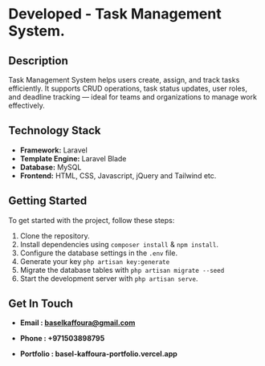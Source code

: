 # Developed  -  Task Management System.


## Description

Task Management System helps users create, assign, and track tasks efficiently. It supports CRUD operations, task status updates, user roles, and deadline tracking — ideal for teams and organizations to manage work effectively.



## Technology Stack

-   **Framework:** Laravel
-   **Template Engine:** Laravel Blade
-   **Database:** MySQL
-   **Frontend:** HTML, CSS, Javascript, jQuery and Tailwind etc.


## Getting Started

To get started with the project, follow these steps:

1. Clone the repository.
2. Install dependencies using `composer install` & `npm install`.
3. Configure the database settings in the `.env` file.
4. Generate your key `php artisan key:generate`
5. Migrate the database tables with `php artisan migrate --seed`
6. Start the development server with `php artisan serve`.

## Get In Touch

- **Email : baselkaffoura@gmail.com**

- **Phone : +971503898795**

- **Portfolio : basel-kaffoura-portfolio.vercel.app**	
